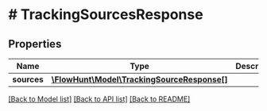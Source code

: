 # # TrackingSourcesResponse

## Properties

Name | Type | Description | Notes
------------ | ------------- | ------------- | -------------
**sources** | [**\FlowHunt\Model\TrackingSourceResponse[]**](TrackingSourceResponse.md) |  |

[[Back to Model list]](../../README.md#models) [[Back to API list]](../../README.md#endpoints) [[Back to README]](../../README.md)
